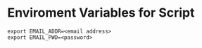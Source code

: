 # Enviroment Variables for Script

```
export EMAIL_ADDR=<email address>
export EMAIL_PWD=<password>
```

